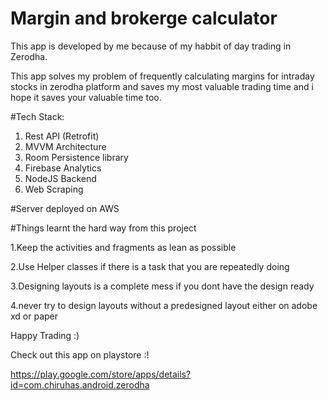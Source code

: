 # Margin and brokerge calculator

This app is developed by me because of my habbit of day trading in Zerodha.

This app solves my problem of frequently calculating margins for intraday stocks in zerodha platform and saves my most valuable trading time and i hope it saves your valuable time too.


#Tech Stack:

1. Rest API (Retrofit)
2. MVVM Architecture
3. Room Persistence library
4. Firebase Analytics
5. NodeJS Backend
6. Web Scraping

#Server deployed on AWS 


#Things learnt the hard way from this project

1.Keep the activities and fragments as lean as possible

2.Use Helper classes if there is a task that you are repeatedly doing

3.Designing layouts is a complete mess if you dont have the design ready

4.never try to design layouts without a predesigned layout either on adobe xd or paper



Happy Trading :)


Check out this app on playstore :!

https://play.google.com/store/apps/details?id=com.chiruhas.android.zerodha
